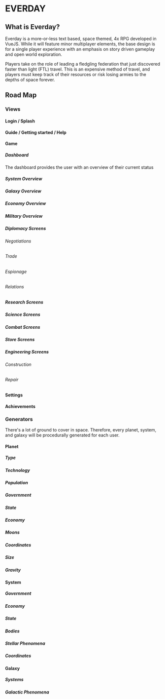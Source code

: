 EVERDAY
===========================

## What is Everday?

Everday is a more-or-less text based, space themed, 4x RPG developed in VueJS. While it will feature minor multiplayer elements, the base design is for a single player experience with an emphasis on story driven gameplay and open world exploration.

Players take on the role of leading a fledgling federation that just discovered faster than light (FTL) travel. This is an expensive method of travel, and players must keep track of their resources or risk losing armies to the depths of space forever.

## Road Map

### Views

#### Login / Splash

#### Guide / Getting started / Help
#### Game
##### Dashboard
The dashboard provides the user with an overview of their current status


##### System Overview
##### Galaxy Overview
##### Economy Overview
##### Military Overview
##### Diplomacy Screens
###### Negotiations
###### Trade
###### Espionage
###### Relations
##### Research Screens
##### Science Screens
##### Combat Screens
##### Store Screens
##### Engineering Screens
###### Construction
###### Repair
#### Settings
#### Achievements

### Generators
There's a lot of ground to cover in space. Therefore, every planet, system, and galaxy will be procedurally generated for each user.

#### Planet
##### Type
##### Technology
##### Population
##### Government
##### State
##### Economy
##### Moons
##### Coordinates
##### Size
##### Gravity

#### System
##### Government
##### Economy
##### State
##### Bodies
##### Stellar Phenomena
##### Coordinates

#### Galaxy
##### Systems
##### Galactic Phenomena